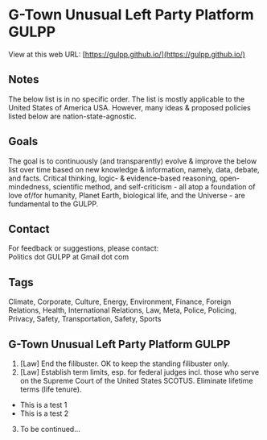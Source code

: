 # G-Town Unusual Left Party Platform GULPP
View at this web URL: [https://gulpp.github.io/](https://gulpp.github.io/)

## Notes
The below list is in no specific order. The list is mostly applicable to the United States of America USA. However, many ideas & proposed policies listed below are nation-state-agnostic.

## Goals
The goal is to continuously (and transparently) evolve & improve the below list over time based on new knowledge & information, namely, data, debate, and facts. Critical thinking, logic- & evidence-based reasoning, open-mindedness, scientific method, and self-criticism - all atop a foundation of love of/for humanity, Planet Earth, biological life, and the Universe - are fundamental to the GULPP.

## Contact
For feedback or suggestions, please contact:  
Politics dot GULPP at Gmail dot com

## Tags
Climate, Corporate, Culture, Energy, Environment, Finance, Foreign Relations, Health, International Relations, Law, Meta, Police, Policing, Privacy, Safety, Transportation, Safety, Sports

## G-Town Unusual Left Party Platform GULPP
1. [Law] End the filibuster. OK to keep the standing filibuster only.
2. [Law] Establish term limits, esp. for federal judges incl. those who serve on the Supreme Court of the United States SCOTUS. Eliminate lifetime terms (life tenure).
- This is a test 1
- This is a test 2
3. To be continued...